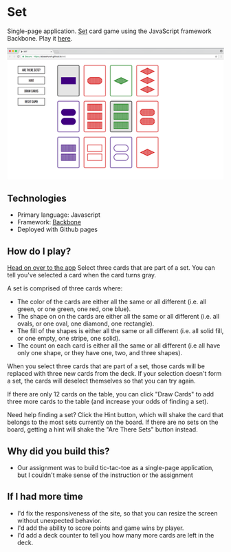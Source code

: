 # Set
Single-page application. [Set](https://en.wikipedia.org/wiki/Set_(game)) card game using the JavaScript framework Backbone. Play it [here](https://alyssahursh.github.io/set).

<kbd>![Set card game](/set.png?raw=true "Set card game")</kbd>

## Technologies
* Primary language: Javascript
* Framework: [Backbone](http://backbonejs.org/)
* Deployed with Github pages

## How do I play?
[Head on over to the app](https://alyssahursh.github.io/set)
Select three cards that are part of a set. You can tell you've selected a card when the card turns gray.

A set is comprised of three cards where:
* The color of the cards are either all the same or all different (i.e. all green, or one green, one red, one blue).
* The shape on on the cards are either all the same or all different (i.e. all ovals, or one oval, one diamond, one rectangle).
* The fill of the shapes is either all the same or all different (i.e. all solid fill, or one empty, one stripe, one solid).
* The count on each card is either all the same or all different (i.e all have only one shape, or they have one, two, and three shapes).

When you select three cards that are part of a set, those cards will be replaced with three new cards from the deck. If your selection doesn't form a set, the cards will deselect themselves so that you can try again.

If there are only 12 cards on the table, you can click "Draw Cards" to add three more cards to the table (and increase your odds of finding a set).

Need help finding a set? Click the Hint button, which will shake the card that belongs to the most sets currently on the board. If there are no sets on the board, getting a hint will shake the "Are There Sets" button instead. 

## Why did you build this?
* Our assignment was to build tic-tac-toe as a single-page application, but I couldn't make sense of the instruction or the assignment

## If I had more time
* I'd fix the responsiveness of the site, so that you can resize the screen without unexpected behavior.
* I'd add the ability to score points and game wins by player.
* I'd add a deck counter to tell you how many more cards are left in the deck.
